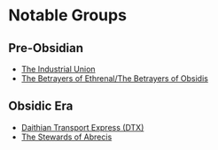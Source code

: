 # Notable Groups

<meta property="og:description" content="Notable groups throughout the history of Abrecis.">

## Pre-Obsidian

- [The Industrial Union](industrial-union.md)
- [The Betrayers of Ethrenal/The Betrayers of Obsidis](betrayers.md)

## Obsidic Era

- [Daithian Transport Express (DTX)](dtx.md)
- [The Stewards of Abrecis](stewards.md)